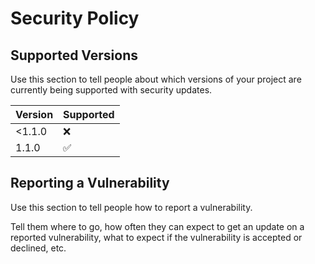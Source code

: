 # Security Policy

## Supported Versions

Use this section to tell people about which versions of your project are
currently being supported with security updates.

| Version | Supported          |
| ------- | ------------------ |
| <1.1.0  | :x:                |
| 1.1.0   | :white_check_mark: |

## Reporting a Vulnerability

Use this section to tell people how to report a vulnerability.

Tell them where to go, how often they can expect to get an update on a
reported vulnerability, what to expect if the vulnerability is accepted or
declined, etc.
